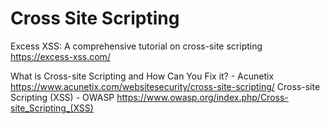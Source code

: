 # Cross Site Scripting
Excess XSS: A comprehensive tutorial on cross-site scripting https://excess-xss.com/

What is Cross-site Scripting and How Can You Fix it? - Acunetix https://www.acunetix.com/websitesecurity/cross-site-scripting/
Cross-site Scripting (XSS) - OWASP https://www.owasp.org/index.php/Cross-site_Scripting_(XSS)
